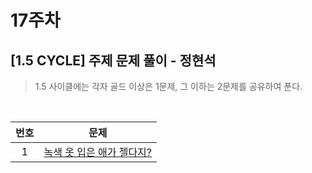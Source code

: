 # 17주차

## [1.5 CYCLE] 주제 문제 풀이 - 정현석

> 1.5 사이클에는 각자 골드 이상은 1문제, 그 이하는 2문제를 공유하여 푼다.

<br>

| 번호 |                         문제                          |
| :--: | :---------------------------------------------------: |
|  1   | [녹색 옷 입은 애가 젤다지?](https://www.acmicpc.net/problem/4485) |
